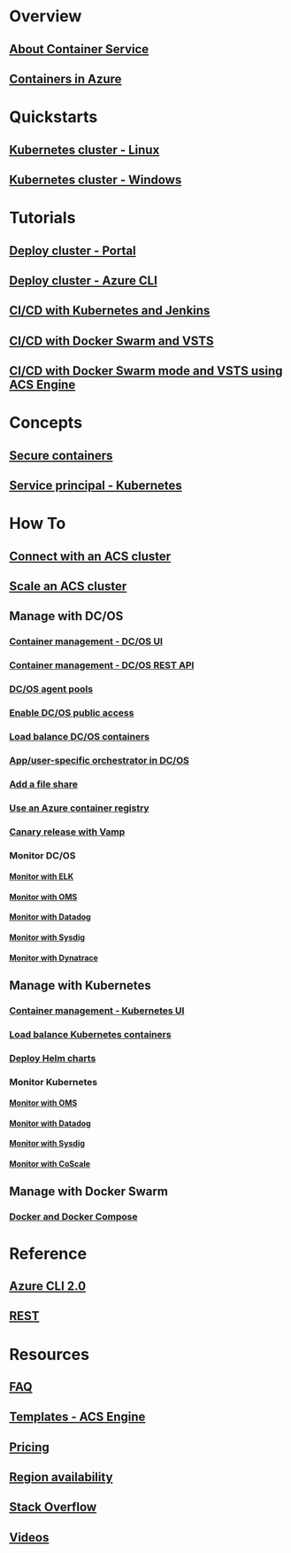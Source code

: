# Overview
## [About Container Service](container-service-intro.md)
## [Containers in Azure](../virtual-machines/linux/containers.md?toc=%2fazure%2fcontainer-service%2ftoc.json)

# Quickstarts
## [Kubernetes cluster - Linux](container-service-kubernetes-walkthrough.md)
## [Kubernetes cluster - Windows](container-service-kubernetes-windows-walkthrough.md)

# Tutorials
## [Deploy cluster - Portal](container-service-deployment.md)
## [Deploy cluster - Azure CLI](container-service-create-acs-cluster-cli.md)
## [CI/CD with Kubernetes and Jenkins](container-service-kubernetes-jenkins.md)
## [CI/CD with Docker Swarm and VSTS](container-service-docker-swarm-setup-ci-cd.md)
## [CI/CD with Docker Swarm mode and VSTS using ACS Engine](container-service-docker-swarm-mode-setup-ci-cd-acs-engine.md)

# Concepts
## [Secure containers](container-service-security.md)
## [Service principal - Kubernetes](container-service-kubernetes-service-principal.md)

# How To
## [Connect with an ACS cluster](container-service-connect.md)
## [Scale an ACS cluster](container-service-scale.md)
## Manage with DC/OS
### [Container management - DC/OS UI](container-service-mesos-marathon-ui.md)
### [Container management - DC/OS REST API](container-service-mesos-marathon-rest.md)
### [DC/OS agent pools](container-service-dcos-agents.md)
### [Enable DC/OS public access](container-service-enable-public-access.md)
### [Load balance DC/OS containers](container-service-load-balancing.md)
### [App/user-specific orchestrator in DC/OS](container-service-application-specific-marathon.md)
### [Add a file share](container-service-dcos-fileshare.md)
### [Use an Azure container registry](container-service-dcos-acr.md)
### [Canary release with Vamp](container-service-dcos-vamp-canary-release.md)
### Monitor DC/OS
#### [Monitor with ELK](container-service-monitoring-elk.md)
#### [Monitor with OMS](container-service-monitoring-oms.md)
#### [Monitor with Datadog](container-service-monitoring.md)
#### [Monitor with Sysdig](container-service-monitoring-sysdig.md)
#### [Monitor with Dynatrace](container-service-monitoring-dynatrace.md)
## Manage with Kubernetes
### [Container management - Kubernetes UI](container-service-kubernetes-ui.md)
### [Load balance Kubernetes containers](container-service-kubernetes-load-balancing.md)
### [Deploy Helm charts](container-service-kubernetes-helm.md)
### Monitor Kubernetes
#### [Monitor with OMS](container-service-kubernetes-oms.md)
#### [Monitor with Datadog](container-service-kubernetes-datadog.md)
#### [Monitor with Sysdig](container-service-kubernetes-sysdig.md)
#### [Monitor with CoScale](container-service-kubernetes-coscale.md)
## Manage with Docker Swarm
### [Docker and Docker Compose](container-service-docker-swarm.md)

# Reference
## [Azure CLI 2.0](/cli/azure/acs)
## [REST](/rest/api/compute/containerservices)

# Resources
## [FAQ](container-service-faq.md)
## [Templates - ACS Engine](https://github.com/Azure/acs-engine)
## [Pricing](https://azure.microsoft.com/pricing/details/container-service/)
## [Region availability](https://azure.microsoft.com/regions/services/)
## [Stack Overflow](http://stackoverflow.com/questions/tagged/azure-container-service)
## [Videos](https://azure.microsoft.com/resources/videos/index/?services=container-service&sort=newest)
